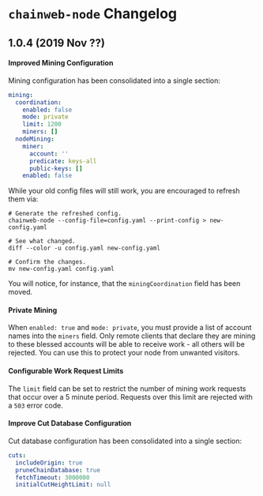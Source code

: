 # `chainweb-node` Changelog

## 1.0.4 (2019 Nov ??)

#### Improved Mining Configuration

Mining configuration has been consolidated into a single section:

```yaml
mining:
  coordination:
    enabled: false
    mode: private
    limit: 1200
    miners: []
  nodeMining:
    miner:
      account: ''
      predicate: keys-all
      public-keys: []
    enabled: false
```

While your old config files will still work, you are encouraged to refresh them
via:

```
# Generate the refreshed config.
chainweb-node --config-file=config.yaml --print-config > new-config.yaml

# See what changed.
diff --color -u config.yaml new-config.yaml

# Confirm the changes.
mv new-config.yaml config.yaml
```

You will notice, for instance, that the `miningCoordination` field has been
moved.

#### Private Mining

When `enabled: true` and `mode: private`, you must provide a list of account
names into the `miners` field. Only remote clients that declare they are mining
to these blessed accounts will be able to receive work - all others will be
rejected. You can use this to protect your node from unwanted visitors.

#### Configurable Work Request Limits

The `limit` field can be set to restrict the number of mining work requests that
occur over a 5 minute period. Requests over this limit are rejected with a `503`
error code.

#### Improve Cut Database Configuration

Cut database configuration has been consolidated into a single section:

```yaml
cuts:
  includeOrigin: true
  pruneChainDatabase: true
  fetchTimeout: 3000000
  initialCutHeightLimit: null
```

